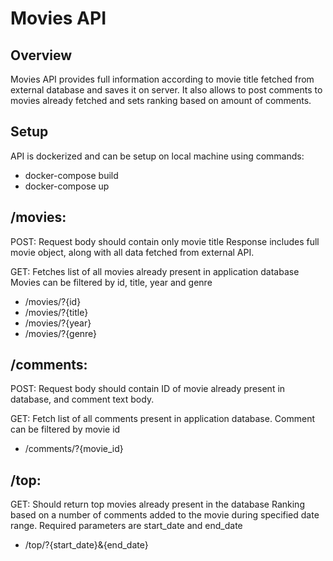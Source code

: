 # Movies API

## Overview

Movies API provides full information according to movie title fetched from external database and saves it on server.
It also allows to post comments to movies already fetched and sets ranking based on amount of comments.

## Setup

API is dockerized and can be setup on local machine using commands:
* docker-compose build
* docker-compose up

## /movies:

POST:
Request body should contain only movie title
Response includes full movie object, along with all data fetched from external API.


GET:
Fetches list of all movies already present in application database
Movies can be filtered by id, title, year and genre
* /movies/?{id}
* /movies/?{title}
* /movies/?{year}
* /movies/?{genre}

## /comments:

POST:
Request body should contain ID of movie already present in database, and comment text body.

GET:
Fetch list of all comments present in application database.
Comment can be filtered by movie id
* /comments/?{movie_id}

## /top:

GET:
Should return top movies already present in the database
Ranking based on a number of comments added to the movie during specified date range. Required parameters are start_date and end_date
* /top/?{start_date}&{end_date}

